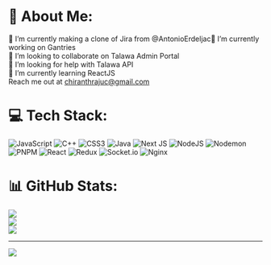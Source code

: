 # 💫 About Me:

🔭 I’m currently making a clone of Jira from @AntonioErdeljac🔭 I’m currently working on Gantries<br>👯 I’m looking to collaborate on Talawa Admin Portal<br>🤝 I’m looking for help with Talawa API<br>🌱 I’m currently learning ReactJS<br> Reach me out at chiranthrajuc@gmail.com


# 💻 Tech Stack:
![JavaScript](https://img.shields.io/badge/javascript-%23323330.svg?style=plastic&logo=javascript&logoColor=%23F7DF1E) ![C++](https://img.shields.io/badge/c++-%2300599C.svg?style=plastic&logo=c%2B%2B&logoColor=white) ![CSS3](https://img.shields.io/badge/css3-%231572B6.svg?style=plastic&logo=css3&logoColor=white) ![Java](https://img.shields.io/badge/java-%23ED8B00.svg?style=plastic&logo=openjdk&logoColor=white) ![Next JS](https://img.shields.io/badge/Next-black?style=plastic&logo=next.js&logoColor=white) ![NodeJS](https://img.shields.io/badge/node.js-6DA55F?style=plastic&logo=node.js&logoColor=white) ![Nodemon](https://img.shields.io/badge/NODEMON-%23323330.svg?style=plastic&logo=nodemon&logoColor=%BBDEAD) ![PNPM](https://img.shields.io/badge/pnpm-%234a4a4a.svg?style=plastic&logo=pnpm&logoColor=f69220) ![React](https://img.shields.io/badge/react-%2320232a.svg?style=plastic&logo=react&logoColor=%2361DAFB) ![Redux](https://img.shields.io/badge/redux-%23593d88.svg?style=plastic&logo=redux&logoColor=white) ![Socket.io](https://img.shields.io/badge/Socket.io-black?style=plastic&logo=socket.io&badgeColor=010101) ![Nginx](https://img.shields.io/badge/nginx-%23009639.svg?style=plastic&logo=nginx&logoColor=white)
# 📊 GitHub Stats:
![](https://github-readme-stats.vercel.app/api?username=CHIRANTH-24&theme=transparent&hide_border=true&include_all_commits=true&count_private=false)<br/>
![](https://github-readme-streak-stats.herokuapp.com/?user=CHIRANTH-24&theme=transparent&hide_border=true)<br/>
![](https://github-readme-stats.vercel.app/api/top-langs/?username=CHIRANTH-24&theme=transparent&hide_border=true&include_all_commits=true&count_private=false&layout=compact)

---
[![](https://visitcount.itsvg.in/api?id=CHIRANTH-24&icon=0&color=7)](https://visitcount.itsvg.in)

<!-- Proudly created with GPRM ( https://gprm.itsvg.in ) -->
